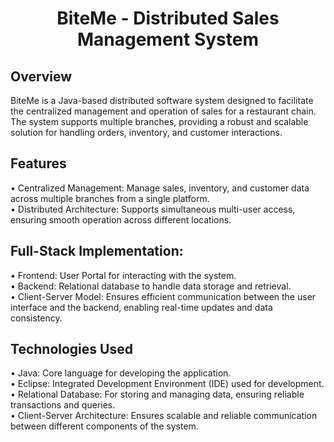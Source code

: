 <h1 align="center" id="title">BiteMe - Distributed Sales Management System</h1>  
<h2>Overview</h2> 
BiteMe is a Java-based distributed software system designed to facilitate the centralized management and operation of sales for a restaurant chain. The system supports multiple branches, providing a robust and scalable solution for handling orders, inventory, and customer interactions.

<h2>Features</h2> 
• Centralized Management: Manage sales, inventory, and customer data across multiple branches from a single platform.<br>
• Distributed Architecture: Supports simultaneous multi-user access, ensuring smooth operation across different locations.<br>
<h2>Full-Stack Implementation:</h2>
• Frontend: User Portal for interacting with the system.<br>
• Backend: Relational database to handle data storage and retrieval.<br>
• Client-Server Model: Ensures efficient communication between the user interface and the backend, enabling real-time updates and data consistency.<br>
<h2>Technologies Used</h2>
• Java: Core language for developing the application.<br>
• Eclipse: Integrated Development Environment (IDE) used for development.<br>
• Relational Database: For storing and managing data, ensuring reliable transactions and queries.<br>
• Client-Server Architecture: Ensures scalable and reliable communication between different components of the system.<br>
